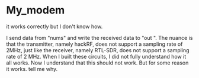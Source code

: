 # My_modem
it works correctly but I don't know how.

I send data from "nums" and write the received data to "out ". The nuance is that the transmitter, namely hackRF, does not support a sampling rate of 2MHz, just like the receiver, namely RTL-SDR, does not support a sampling rate of 2 MHz. When I built these circuits, I did not fully understand how it all works. Now I understand that this should not work.
But for some reason it works. tell me why.
